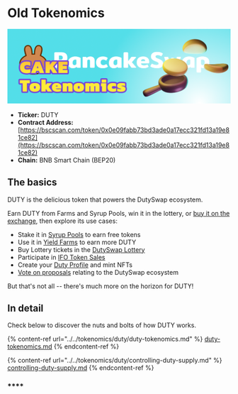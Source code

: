 # Old Tokenomics

![](../../.gitbook/assets/tokenomics-header.png)

* **Ticker:** DUTY
* **Contract Address:** [https://bscscan.com/token/0x0e09fabb73bd3ade0a17ecc321fd13a19e81ce82](https://bscscan.com/token/0x0e09fabb73bd3ade0a17ecc321fd13a19e81ce82)
* **Chain:** BNB Smart Chain (BEP20)

## The basics

DUTY is the delicious token that powers the DutySwap ecosystem.

Earn DUTY from Farms and Syrup Pools, win it in the lottery, or [buy it on the exchange](../../productsduty.exchange/), then explore its use cases:

* Stake it in [Syrup Pools](../../products/syrup-pool/) to earn free tokens
* Use it in [Yield Farms](https://docs.duty.exchange/products/yield-farming) to earn more DUTY
* Buy Lottery tickets in the [DutySwap Lottery](../../products/lottery/)
* Participate in [IFO Token Sales](../../products/ifo-initial-farm-offering/)
* Create your [Duty Profile](../../products/nft-profile-system/) and mint NFTs
* [Vote on proposals](../../products/voting/) relating to the DutySwap ecosystem

But that's not all -- there's much more on the horizon for DUTY!

## In detail

Check below to discover the nuts and bolts of how DUTY works.

{% content-ref url="../../tokenomics/duty/duty-tokenomics.md" %}
[duty-tokenomics.md](../../tokenomics/duty/duty-tokenomics.md)
{% endcontent-ref %}

{% content-ref url="../../tokenomics/duty/controlling-duty-supply.md" %}
[controlling-duty-supply.md](../../tokenomics/duty/controlling-duty-supply.md)
{% endcontent-ref %}

### \*\*\*\*
